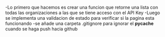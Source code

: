 -Lo primero que hacemos es crear una funcion que retorne una lista con todas las organizaciones a las que se tiene acceso con el API Key
-Luego se implementa una validacion de estado para verificar si la pagina esta funcionando
-se añade una carpeta .gitignore para ignorar el __pycache__ cuando se haga push hacia github